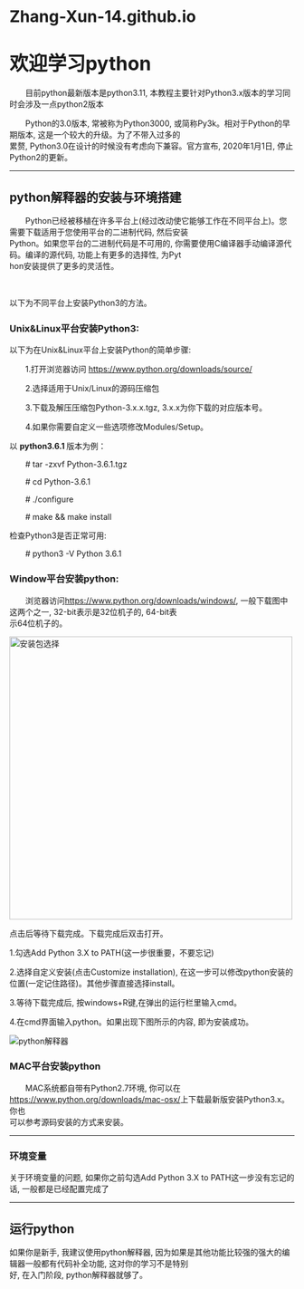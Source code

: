 # Zhang-Xun-14.github.io


<html>
<head>
<meta charset="utf-8">
<meta name="author" content="Zhang Xun">
</head>
<body>
  <h1>
    <big>
      欢迎学习python
    </big>
  </h1>
    <p style="text-indent:2em;">
      目前python最新版本是python3.11, 本教程主要针对Python3.x版本的学习同时会涉及一点python2版本
    </p>
    <p style="text-indent:2em;">
      Python的3.0版本, 常被称为Python3000, 或简称Py3k。相对于Python的早期版本, 这是一个较大的升级。为了不带入过多的<br>
      累赘, Python3.0在设计的时候没有考虑向下兼容。官方宣布, 2020年1月1日, 停止Python2的更新。
    </p>
    <hr>
    <h2>
      python解释器的安装与环境搭建
    </h2>
      <p style="text-indent:2em;">
        Python已经被移植在许多平台上(经过改动使它能够工作在不同平台上)。您需要下载适用于您使用平台的二进制代码, 然后安装<br>
        Python。如果您平台的二进制代码是不可用的, 你需要使用C编译器手动编译源代码。编译的源代码, 功能上有更多的选择性, 为Pyt<br>
        hon安装提供了更多的灵活性。
      </p>
      <br>
      <p>
        以下为不同平台上安装Python3的方法。
      </p>
      <h3>
        Unix&Linux平台安装Python3:
      </h3>
        <p>
          以下为在Unix&Linux平台上安装Python的简单步骤:
        </p>
        <p style="text-indent:2em;">
          1.打开浏览器访问 <a href="https://www.python.org/downloads/source/">https://www.python.org/downloads/source/</a>
        </p>
        <p style="text-indent:2em;">
          2.选择适用于Unix/Linux的源码压缩包
        </p>
        <p style="text-indent:2em;">
          3.下载及解压压缩包Python-3.x.x.tgz, 3.x.x为你下载的对应版本号。
        </p>
        <p style="text-indent:2em;">
          4.如果你需要自定义一些选项修改Modules/Setup。
        </p>
        <p>以
          <strong>
            python3.6.1
          </strong>
          版本为例：
        </p>
        <p style="text-indent:2em;">
          # tar -zxvf Python-3.6.1.tgz
        </p>
        <p style="text-indent:2em;">
          # cd Python-3.6.1
        </p>
        <p style="text-indent:2em;">
          # ./configure
        </p>
        <p style="text-indent:2em;">
          # make && make install
        </p>
        <p>
          检查Python3是否正常可用:
        </p>
        <p style="text-indent:2em;">
          # python3 -V
          Python 3.6.1
        </p>
      <h3>
        Window平台安装python:
      </h3>
        <p style="text-indent:2em;">
          浏览器访问<a href="https://www.python.org/downloads/windows/">https://www.python.org/downloads/windows/</a>, 一般下载图中这两个之一, 32-bit表示是32位机子的, 64-bit表<br>
          示64位机子的。
        </p>
        <img src="D:/guolirong/张迅文件/张迅 (1)/编程/练/完整项目/python教程/images/anzhuangbaoxuanze.jpg" alt="安装包选择" width="500" height="500">
        <p>
          点击后等待下载完成。下载完成后双击打开。
        </p>
        <p class="r">
          1.勾选Add Python 3.X to PATH(这一步很重要，不要忘记)
        </p>
        <p>
          2.选择自定义安装(点击Customize installation), 在这一步可以修改python安装的位置(一定记住路径)。其他步骤直接选择install。
        </p>
        <p>
          3.等待下载完成后, 按windows+R键,在弹出的运行栏里输入cmd。
        </p>
        <p>
          4.在cmd界面输入python。如果出现下图所示的内容, 即为安装成功。
        </p>
        <img src="D:/guolirong/张迅文件/张迅 (1)/编程/练/完整项目/python教程/images/cmd.jpg" alt="python解释器">
      <h3>
        MAC平台安装python
      </h3>
        <p style="text-indent:2em;">
          MAC系统都自带有Python2.7环境, 你可以在<a href="https://www.python.org/downloads/mac-osx/">https://www.python.org/downloads/mac-osx/</a>上下载最新版安装Python3.x。你也<br>
          可以参考源码安装的方式来安装。
        </p>
        <hr>
      <h3>
        环境变量
      </h3>
        <p>
          关于环境变量的问题, 如果你之前勾选Add Python 3.X to PATH这一步没有忘记的话, 一般都是已经配置完成了
        </p>
        <hr>
    <h2>
      运行python
    </h2>
      <p>
        如果你是新手, 我建议使用python解释器, 因为如果是其他功能比较强的强大的编辑器一般都有代码补全功能, 这对你的学习不是特别<br>
        好, 在入门阶段, python解释器就够了。
      </p>



</body>
</html>
